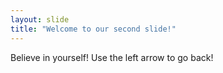 ```yaml
---
layout: slide
title: "Welcome to our second slide!"
---
```

Believe in yourself!
Use the left arrow to go back!
